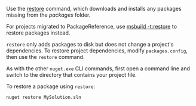 Use the [restore](../../reference/cli-reference/cli-ref-restore.md) command, which downloads and installs any packages missing from the *packages* folder.

For projects migrated to PackageReference, use [msbuild -t:restore](../package-restore.md#restore-using-msbuild) to restore packages instead.

`restore` only adds packages to disk but does not change a project's dependencies. To restore project dependencies, modify `packages.config`, then use the `restore` command.

As with the other `nuget.exe` CLI commands, first open a command line and switch to the directory that contains your project file.

To restore a package using `restore`:

```cli
nuget restore MySolution.sln
```